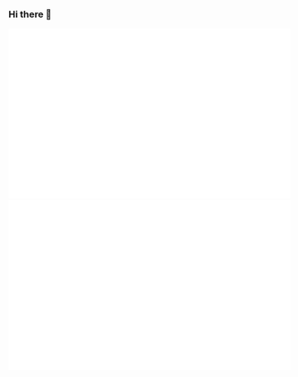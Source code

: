 ### Hi there 👋

<!--

◻️  I’m currently learning Python and Kotlin
◻️  I’m currently working on audio plugins in JUCE<br />◻️  I’m currently learning JS and Kotlin
- 🔭 I’m currently working on 
- 🌱 I’m currently learning ...
- 👯 I’m looking to collaborate on ...
- 🤔 I’m looking for help with ...
- 💬 Ask me about ...
- 📫 How to reach me: ...
- 😄 Pronouns: ...
- ⚡ Fun fact: ...
![CodeWars](https://www.codewars.com/users/jarekopaczewski/badges/large)<br />
!
-->

![Lang](https://github.com/jarekkopaczewski/Stats/blob/a1d7d63163801f9a7183fb3519f14fb47077cc59/generated/languages.svg) 
![Stats](https://github.com/jarekkopaczewski/Stats/blob/a1d7d63163801f9a7183fb3519f14fb47077cc59/generated/overview.svg)






